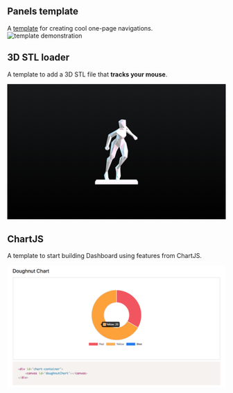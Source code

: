 
## Panels template
A [template](https://github.com/qmonmous/Webdesign-JS-CSS/tree/master/panels-template) for creating cool one-page navigations.  
![template demonstration](https://media.giphy.com/media/57YmxUZ1CQQF6qIsnI/giphy.gif)

## 3D STL loader
A template to add a 3D STL file that **tracks your mouse**.

![template demonstration](3DSTL-loader/img/3D.png)

## ChartJS
A template to start building Dashboard using features from ChartJS.

![template demonstration](ChartJS/img/chartjs.png)